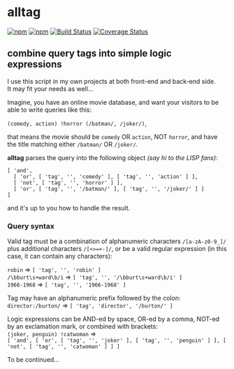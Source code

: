 # alltag
[![npm](https://img.shields.io/npm/v/alltag.svg)](https://www.npmjs.com/package/alltag)
[![npm](https://img.shields.io/npm/dt/alltag.svg)](https://www.npmjs.com/package/alltag)
[![Build Status](https://travis-ci.com/jazz-soft/alltag.svg?branch=master)](https://travis-ci.com/jazz-soft/alltag)
[![Coverage Status](https://coveralls.io/repos/github/jazz-soft/alltag/badge.svg?branch=master)](https://coveralls.io/github/jazz-soft/alltag?branch=master)

## combine query tags into simple logic expressions

I use this script in my own projects at both front-end and back-end side.  
It may fit your needs as well...

Imagine, you have an online movie database,
and want your visitors to be able to write queries like this:

`(comedy, action) !horror (/batman/, /joker/)`,

that means the movie should be `comedy` OR `action`, NOT `horror`,
and have the title matching either `/batman/` OR `/joker/`.

**alltag** parses the query into the following object *(say hi to the LISP fans)*:

    [ 'and',
      [ 'or', [ 'tag', '', 'comedy' ], [ 'tag', '', 'action' ] ],
      [ 'not', [ 'tag', '', 'horror' ] ],
      [ 'or', [ 'tag', '', '/batman/' ], [ 'tag', '', '/joker/' ] ]
    ]

and it's up to you how to handle the result.

### Query syntax

Valid tag must be a combination of alphanumeric characters `/[a-zA-z0-9_]/` plus additional characters `/[<>=+-]/`, or be a valid regular expression (in this case, it can contain any characters):

`robin` => `[ 'tag', '', 'robin' ]`  
`/\bburt\s+ward\b/i` => `[ 'tag', '', '/\bburt\s+ward\b/i' ]`  
`1966-1968` => `[ 'tag', '', '1966-1968' ]`

Tag may have an alphanumeric prefix followed by the colon:  
`director:/burton/` => `[ 'tag', 'director', '/burton/' ]`

Logic expressions can be AND-ed by space, OR-ed by a comma, NOT-ed by an exclamation mark, or combined with brackets:  
`(joker, penguin) !catwoman` =>  
`[ 'and', [ 'or', [ 'tag', '', 'joker' ], [ 'tag', '', 'penguin' ] ], [ 'not', [ 'tag', '', 'catwoman' ] ] ]
`

To be continued...
